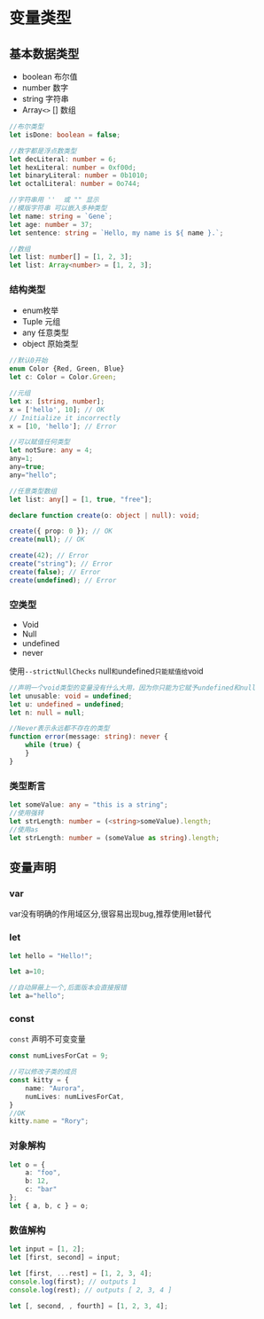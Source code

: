# 变量类型

## 基本数据类型

+ boolean 布尔值
+ number 数字
+ string 字符串
+ Array`<>` []  数组

```ts
//布尔类型
let isDone: boolean = false;

//数字都是浮点数类型
let decLiteral: number = 6;
let hexLiteral: number = 0xf00d;
let binaryLiteral: number = 0b1010;
let octalLiteral: number = 0o744;

//字符串用 ''  或 "" 显示
//模版字符串 可以嵌入多种类型
let name: string = `Gene`;
let age: number = 37;
let sentence: string = `Hello, my name is ${ name }.`;

//数组
let list: number[] = [1, 2, 3];
let list: Array<number> = [1, 2, 3];


```

### 结构类型

+ enum枚举
+ Tuple 元组 
+ any 任意类型
+ object 原始类型

```ts
//默认0开始
enum Color {Red, Green, Blue}
let c: Color = Color.Green;

//元组
let x: [string, number];
x = ['hello', 10]; // OK
// Initialize it incorrectly
x = [10, 'hello']; // Error

//可以赋值任何类型
let notSure: any = 4;
any=1;
any=true;
any="hello";

//任意类型数组
let list: any[] = [1, true, "free"];

declare function create(o: object | null): void;

create({ prop: 0 }); // OK
create(null); // OK

create(42); // Error
create("string"); // Error
create(false); // Error
create(undefined); // Error
```

### 空类型

+ Void
+ Null
+ undefined
+ never

使用`--strictNullChecks` null`和`undefined`只能赋值给`void

```ts
//声明一个void类型的变量没有什么大用，因为你只能为它赋予undefined和null
let unusable: void = undefined;
let u: undefined = undefined;
let n: null = null;

//Never表示永远都不存在的类型
function error(message: string): never {
    while (true) {
    }
}
```

### 类型断言

```ts
let someValue: any = "this is a string";
//使用强转
let strLength: number = (<string>someValue).length;
//使用as
let strLength: number = (someValue as string).length;
```

## 变量声明

### var

var没有明确的作用域区分,很容易出现bug,推荐使用let替代

### let

```ts
let hello = "Hello!";

let a=10;

//自动屏蔽上一个,后面版本会直接报错
let a="hello";

```

### const

`const` 声明不可变变量

```ts
const numLivesForCat = 9;

//可以修改子类的成员
const kitty = {
    name: "Aurora",
    numLives: numLivesForCat,
}
//OK
kitty.name = "Rory";
```

### 对象解构

```ts
let o = {
    a: "foo",
    b: 12,
    c: "bar"
};
let { a, b, c } = o;
```

### 数值解构

```ts
let input = [1, 2];
let [first, second] = input;

let [first, ...rest] = [1, 2, 3, 4];
console.log(first); // outputs 1
console.log(rest); // outputs [ 2, 3, 4 ]

let [, second, , fourth] = [1, 2, 3, 4];
```

